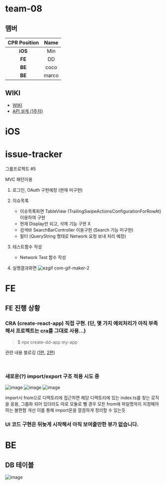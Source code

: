 # **team-08**

## 맴버

| CPR Position | Name |
| :-: | :--: |
| **iOS** | Min |  
| **FE** | DD | 
| **BE** | coco | 
| **BE** | marco | 


## WIKI
- [WIKI](https://github.com/ChoiGiSung/issue-tracker/wiki)
- [API 설계 (1주차)](https://github.com/ChoiGiSung/issue-tracker/wiki/%5BBE%5D-API-%EC%A0%95%EB%B3%B4)

# iOS

# issue-tracker
그룹프로젝트 #5

MVC 패턴이용

1. 로그인, OAuth 구현예정 (현재 미구현)

2. 이슈목록 
    - 이슈목록화면 TableView (TrailingSwipeActionsConfigurationForRowAt) 이용하여 구현
    - 현재 Display만 되고, 삭제 기능 구현 X
    - 검색바 SearchBarController 이용구현 (Search 기능 미구현)
    - 필터 (QueryString 형태로 Network 요청 보내 처리 예정)
    
3. 테스트함수 작성
    - Network Test 함수 작성

4. 실행결과화면
![ezgif com-gif-maker-2](https://user-images.githubusercontent.com/69951890/122515350-48a61a00-d048-11eb-9515-fbff18689155.gif)

# FE

## FE 진행 상황

### CRA (create-react-app) 직접 구현. (단, 몇 가지 예외처리가 아직 부족해서 프로젝트는 cra를 그대로 사용...)

> $ npx create-dd-app my-app 

관련 내용 블로깅 ([1편](https://velog.io/@jjunyjjuny/React-TS-boilerplate-%EC%A0%9C%EC%9E%91%EA%B8%B0-%ED%99%98%EA%B2%BD-%EA%B5%AC%EC%84%B1), [2편](https://velog.io/@jjunyjjuny/React-TS-boilerplate-%EC%A0%9C%EC%9E%91%EA%B8%B0-%EB%B0%B0%ED%8F%AC-%EB%B0%8F-npx))

<br/>

### 새로운(?) import/export 구조 적용 시도 중 

![image](https://user-images.githubusercontent.com/41738385/122521421-c0c40e00-d04f-11eb-90d4-1b8c911f6778.png)
![image](https://user-images.githubusercontent.com/41738385/122521454-cde0fd00-d04f-11eb-89dd-729592afdb47.png)
![image](https://user-images.githubusercontent.com/41738385/122521533-e4875400-d04f-11eb-9268-5c315a204a41.png)

import시 from으로 디렉토리에 접근하면 해당 디렉토리에 있는 index.ts를 찾는 로직을 응용, 그룹화 되어 있더라도 따로 모듈로 뺄 경우 모든 from에 파일명까지 지정해야하는 불편함 개선
이를 통해 import문을 깔끔하게 정리할 수 있는듯

### UI 코드 구현은 뒤늦게 시작해서 아직 보여줄만한 뷰가 없습니다. 




# BE

## DB 테이블
![image](https://user-images.githubusercontent.com/60220562/121634905-5ac00f80-cac0-11eb-86ca-942ec0438e40.png)
